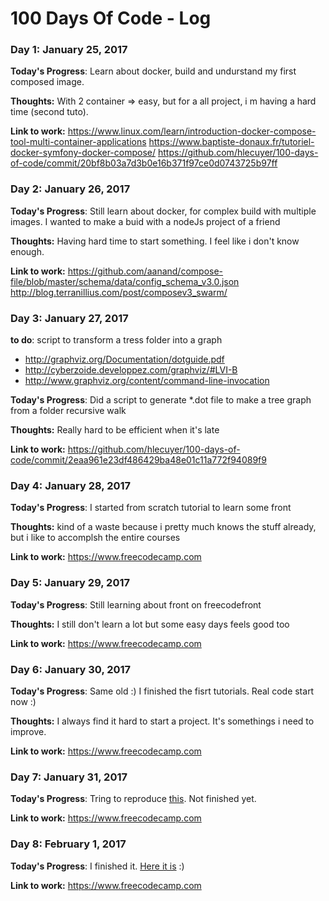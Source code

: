 # 100 Days Of Code - Log

### Day 1: January 25, 2017 

**Today's Progress**: Learn about docker, build and undurstand my first composed image.

**Thoughts:** With 2 container => easy, but for a all project, i m having a hard time (second tuto).

**Link to work:** https://www.linux.com/learn/introduction-docker-compose-tool-multi-container-applications
https://www.baptiste-donaux.fr/tutoriel-docker-symfony-docker-compose/
https://github.com/hlecuyer/100-days-of-code/commit/20bf8b03a7d3b0e16b371f97ce0d0743725b97ff


### Day 2: January 26, 2017 

**Today's Progress**: Still learn about docker, for complex build with multiple images. I wanted to make a buid with a nodeJs project of a friend

**Thoughts:** Having hard time to start something. I feel like i don't know enough.

**Link to work:** https://github.com/aanand/compose-file/blob/master/schema/data/config_schema_v3.0.json
http://blog.terranillius.com/post/composev3_swarm/


### Day 3: January 27, 2017 

**to do**: script to transform a tress folder into a graph
 - http://graphviz.org/Documentation/dotguide.pdf
 - http://cyberzoide.developpez.com/graphviz/#LVI-B
 - http://www.graphviz.org/content/command-line-invocation

**Today's Progress**: Did a script to generate *.dot file to make a tree graph from a folder recursive walk

**Thoughts:** Really hard to be efficient when it's late

**Link to work:**  https://github.com/hlecuyer/100-days-of-code/commit/2eaa961e23df486429ba48e01c11a772f94089f9

### Day 4: January 28, 2017 

**Today's Progress**: I started from scratch tutorial to learn some front

**Thoughts:** kind of a waste because i pretty much knows the stuff already, but i like to accomplsh the entire courses 

**Link to work:**  https://www.freecodecamp.com

### Day 5: January 29, 2017 

**Today's Progress**: Still learning about front on freecodefront

**Thoughts:** I still don't learn a lot but some easy days feels good too

**Link to work:**  https://www.freecodecamp.com

### Day 6: January 30, 2017 

**Today's Progress**: Same old :) I finished the fisrt tutorials. Real code start now :)

**Thoughts:** I always find it hard to start a project. It's somethings i need to improve.

**Link to work:**  https://www.freecodecamp.com

### Day 7: January 31, 2017 

**Today's Progress**: Tring to reproduce [this](https://codepen.io/freeCodeCamp/full/NNvBQW). Not finished yet.

**Link to work:**  https://www.freecodecamp.com

### Day 8: February 1, 2017 

**Today's Progress**: I finished it. [Here it is](https://codepen.io/hlecuyer/full/vgpVKg/) :)

**Link to work:**  https://www.freecodecamp.com


